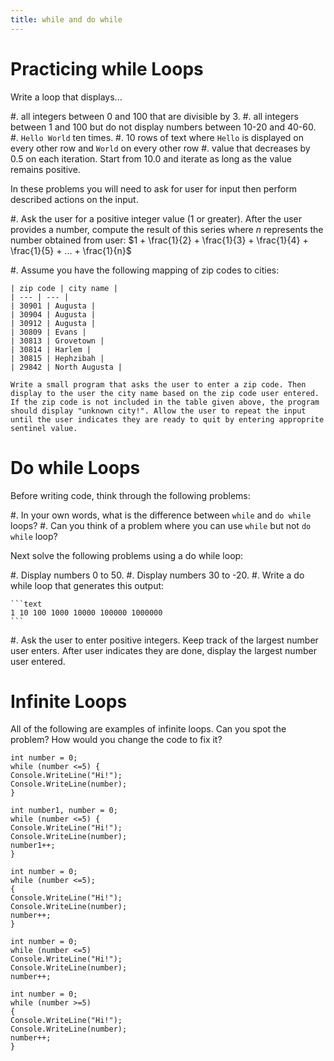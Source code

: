 ```yaml
---
title: while and do while
---
```


# Practicing while Loops

Write a loop that displays...

#. all integers between 0 and 100 that are divisible by 3.
#. all integers between 1 and 100 but do not display numbers between 10-20 and 40-60. 
#. `Hello World` ten times.
#. 10 rows of text where `Hello` is displayed on every other row and `World` on every other row
#. value that decreases by 0.5 on each iteration. Start from 10.0 and iterate as long as the value remains positive.    


In these problems you will need to ask for user for input then perform described actions on the input.

#. Ask the user for a positive integer value (1 or greater). After the user provides a number, compute the result of this series where $n$ represents the number obtained from user:  $1 + \frac{1}{2} + \frac{1}{3} + \frac{1}{4} + \frac{1}{5} + ... + \frac{1}{n}$

#. Assume you have the following mapping of zip codes to cities:

    | zip code | city name |
    | --- | --- |
    | 30901 | Augusta |
    | 30904 | Augusta |
    | 30912 | Augusta |
    | 30809 | Evans |
    | 30813 | Grovetown |
    | 30814 | Harlem |
    | 30815 | Hephzibah | 
    | 29842 | North Augusta |

    Write a small program that asks the user to enter a zip code. Then display to the user the city name based on the zip code user entered. If the zip code is not included in the table given above, the program should display "unknown city!". Allow the user to repeat the input until the user indicates they are ready to quit by entering approprite sentinel value.
    
    
# Do while Loops

Before writing code, think through the following problems:

#. In your own words, what is the difference between `while` and `do while` loops?
#. Can you think of a problem where you can use `while` but not `do while` loop?

Next solve the following problems using a do while loop:

#. Display numbers 0 to 50.
#. Display numbers 30 to -20.
#. Write a do while loop that generates this output:

    ```text
    1 10 100 1000 10000 100000 1000000
    ```

#. Ask the user to enter positive integers. Keep track of the largest number user enters. After user indicates they are done, display the largest number user entered.

# Infinite Loops

All of the following are examples of infinite loops. Can you spot the problem? How would you change the code to fix it?

```
int number = 0;
while (number <=5) {
Console.WriteLine("Hi!");
Console.WriteLine(number);
}
```

```
int number1, number = 0;
while (number <=5) {
Console.WriteLine("Hi!");
Console.WriteLine(number);
number1++;
}
```

```
int number = 0;
while (number <=5);
{
Console.WriteLine("Hi!");
Console.WriteLine(number);
number++;
}
```

```
int number = 0;
while (number <=5)
Console.WriteLine("Hi!");
Console.WriteLine(number);
number++;
```

```
int number = 0;
while (number >=5)
{
Console.WriteLine("Hi!");
Console.WriteLine(number);
number++;
}
```